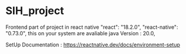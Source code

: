 # SIH_project 
Frontend part of project  in react native 
"react": "18.2.0",
"react-native": "0.73.0",
this on your system are avaliable
  java Version : 20.0,

  SetUp Documentation : https://reactnative.dev/docs/environment-setup
